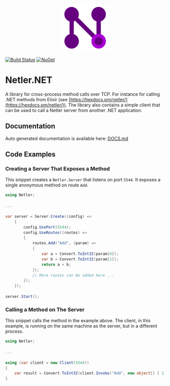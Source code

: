 <p align="center">
    <img src="logo/netler.svg" alt="netler logo" height="150px">
</p>

[![Build Status](https://travis-ci.com/svan-jansson/Netler.NET.svg?branch=master)](https://travis-ci.com/svan-jansson/Netler.NET)
[![NuGet](https://img.shields.io/nuget/v/Netler.NET.svg?style=flat)](https://www.nuget.org/packages/Netler.NET)

# Netler.NET

A library for cross-process method calls over TCP. For instance for calling .NET methods from Elixir (see [https://hexdocs.pm/netler/](https://hexdocs.pm/netler/)). The library also contains a simple client that can be used to call a Netler server from another .NET application.

## Documentation

Auto generated documentation is available here: [DOCS.md](DOCS.md)

## Code Examples

### Creating a Server That Exposes a Method

This snippet creates a `Netler.Server` that listens on port `5544`. It exposes a single anonymous method on route `Add`.

```csharp
using Netler;

...

var server = Server.Create((config) =>
    {
        config.UsePort(5544);
        config.UseRoutes((routes) =>
        {
            routes.Add("Add", (param) =>
            {
                var a = Convert.ToInt32(param[0]);
                var b = Convert.ToInt32(param[1]);
                return a + b;
            });
            // More routes can be added here ...
        });
    });

server.Start();
```

### Calling a Method on The Server

This snippet calls the method in the example above. The client, in this example, is running on the same machine as the server, but in a different process.

```csharp
using Netler;

...

using (var client = new Client(5544))
{
    var result = Convert.ToInt32(client.Invoke("Add", new object[] { 2, 3 })); // Should return 5
}
```
